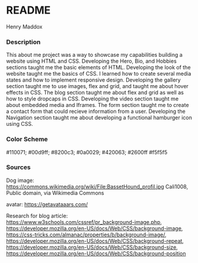 # README

Henry Maddox

### Description
This about me project was a way to showcase my capabilities building a website using HTML and CSS. Developing the Hero, Bio, and Hobbies sections taught me the basic elements of HTML. Developing the look of the website taught me the basics of CSS. I learned how to create several media states and how to implement responsive design. Developing the gallery section taught me to use images, flex and grid, and taught me about hover effects in CSS. The blog section taught me about flex and grid as well as how to style dropcaps in CSS. Developing the video section taught me about embedded media and Iframes. The form section taught me to create a contact form that could recieve information from a user. Developing the Navigation section taught me about developing a functional hamburger icon using CSS.

### Color Scheme
#110071;
#00d9ff;
#8200c3;
#0a0029;
#420063;
#2600ff
#f5f5f5


### Sources
Dog image: https://commons.wikimedia.org/wiki/File:BassetHound_profil.jpg Cali1008, Public domain, via Wikimedia Commons

avatar: https://getavataaars.com/

Research for blog article:
https://www.w3schools.com/cssref/pr_background-image.php, https://developer.mozilla.org/en-US/docs/Web/CSS/background-image, https://css-tricks.com/almanac/properties/b/background-image/, https://developer.mozilla.org/en-US/docs/Web/CSS/background-repeat, https://developer.mozilla.org/en-US/docs/Web/CSS/background-size, https://developer.mozilla.org/en-US/docs/Web/CSS/background-position





